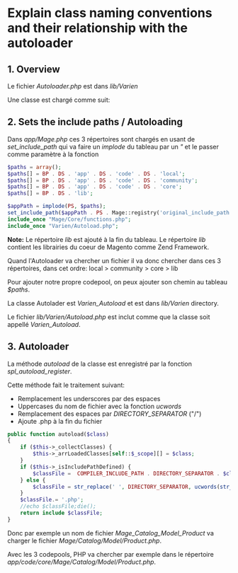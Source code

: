# Explain class naming conventions and their relationship with the autoloader

## 1. Overview

Le fichier *Autoloader.php* est dans *lib/Varien*

Une classe est chargé comme suit:


## 2. Sets the include paths / Autoloading

Dans *app/Mage.php* ces 3 répertoires sont chargés en usant de *set_include_path* qui va faire un *implode* du tableau par un *"* et le passer comme paramètre à la fonction

```php
$paths = array();
$paths[] = BP . DS . 'app' . DS . 'code' . DS . 'local';
$paths[] = BP . DS . 'app' . DS . 'code' . DS . 'community';
$paths[] = BP . DS . 'app' . DS . 'code' . DS . 'core';
$paths[] = BP . DS . 'lib';

$appPath = implode(PS, $paths);
set_include_path($appPath . PS . Mage::registry('original_include_path'));
include_once "Mage/Core/functions.php";
include_once "Varien/Autoload.php";
```

**Note:** Le répertoire *lib* est ajouté à la fin du tableau. Le répertoire *lib* contient les librairies du coeur de Magento comme Zend Framework.

Quand l'Autoloader va chercher un fichier il va donc chercher dans ces 3 répertoires, dans cet ordre: local > community > core > lib

Pour ajouter notre propre codepool, on peux ajouter son chemin au tableau *$paths*.

La classe Autolader est *Varien_Autoload* et est dans *lib/Varien* directory.

Le fichier *lib/Varien/Autoload.php* est inclut comme que la classe soit appellé *Varien_Autoload*.


## 3. Autoloader

La méthode *autoload* de la classe est enregistré par la fonction *spl_autoload_register*.

Cette méthode fait le traitement suivant:

- Remplacement les underscores par des espaces
- Uppercases du nom de fichier avec la fonction *ucwords*
- Remplacement des espaces par *DIRECTORY_SEPARATOR* ("/")
- Ajoute .php à la fin du fichier

```php
public function autoload($class)
{
    if ($this->_collectClasses) {
        $this->_arrLoadedClasses[self::$_scope][] = $class;
    }
    if ($this->_isIncludePathDefined) {
        $classFile =  COMPILER_INCLUDE_PATH . DIRECTORY_SEPARATOR . $class;
    } else {
        $classFile = str_replace(' ', DIRECTORY_SEPARATOR, ucwords(str_replace('_', ' ', $class)));
    }
    $classFile.= '.php';
    //echo $classFile;die();
    return include $classFile;
}
```

Donc par exemple un nom de fichier *Mage_Catalog_Model_Product* va charger le fichier *Mage/Catalog/Model/Product.php*.

Avec les 3 codepools, PHP va chercher par exemple dans le répertoire *app/code/core/Mage/Catalog/Model/Product.php*.


